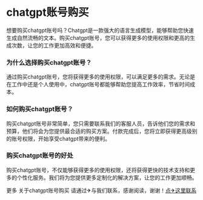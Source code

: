 # chatgpt账号购买

想要购买chatgpt账号吗？Chatgpt是一款强大的语言生成模型，能够帮助您快速生成自然流畅的文本。购买chatgpt账号，您可以获得更多的使用权限和更高的生成次数，让您的工作更加高效和便捷。

### 为什么选择购买chatgpt账号？

通过购买chatgpt账号，您将获得更多的使用权限，可以满足更多的需求。无论是在工作中还是个人使用中，chatgpt账号都能够帮助您提高工作效率，节省时间成本。

### 如何购买chatgpt账号？

购买chatgpt账号非常简单，您只需要联系我们的客服人员，告诉他们您的需求和预算，他们将会为您提供最合适的购买方案。付款完成后，您将立即获得更高级别的账号权限，开始享受chatgpt带来的便利。

### 购买chatgpt账号的好处

购买chatgpt账号，不仅能够获得更多的使用权限，还将获得更快的技术支持和更多的个性化服务。我们将为您提供更多定制化的解决方案，让您的工作更加顺畅。

更多 关于chatgpt账号购买 请通过✈与我们联系，感谢阅读，谢谢！[点✈这里联系](https://t.me/sjlmbot)